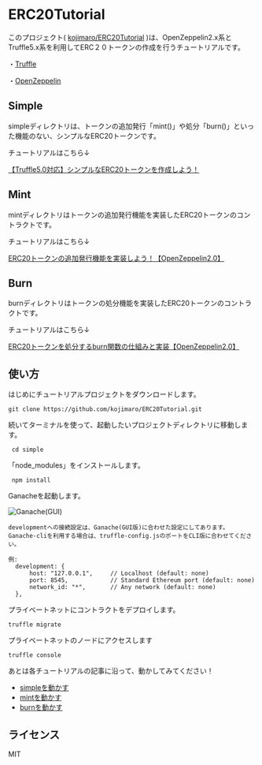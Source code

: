 ERC20Tutorial
====

このプロジェクト( [kojimaro/ERC20Tutorial](https://github.com/kojimaro/ERC20Tutorial) )は、OpenZeppelin2.x系とTruffle5.x系を利用してERC２０トークンの作成を行うチュートリアルです。

・[Truffle](https://github.com/trufflesuite/truffle)

・[OpenZeppelin](https://github.com/OpenZeppelin/openzeppelin-solidity)

## Simple
simpleディレクトリは、トークンの追加発行「mint()」や処分「burn()」といった機能のない、シンプルなERC20トークンです。

チュートリアルはこちら↓

[【Truffle5.0対応】シンプルなERC20トークンを作成しよう！](http://kojiryo.com/968/)

## Mint
mintディレクトリはトークンの追加発行機能を実装したERC20トークンのコントラクトです。

チュートリアルはこちら↓

[ERC20トークンの追加発行機能を実装しよう！【OpenZeppelin2.0】](http://kojiryo.com/1237/)

## Burn
burnディレクトリはトークンの処分機能を実装したERC20トークンのコントラクトです。

チュートリアルはこちら↓

[ERC20トークンを処分するburn関数の仕組みと実装【OpenZeppelin2.0】](http://kojiryo.com/1379/)

## 使い方
はじめにチュートリアルプロジェクトをダウンロードします。

```git clone https://github.com/kojimaro/ERC20Tutorial.git```

続いてターミナルを使って、起動したいプロジェクトディレクトリに移動します。

``` cd simple```

「node_modules」をインストールします。

``` npm install```

Ganacheを起動します。

![Ganache(GUI)](http://kojiryo.com/wp-content/uploads/2018/12/a7cdf7fabf72467403bfce5522f1233a.png)

```
developmentへの接続設定は、Ganache(GUI版)に合わせた設定にしてあります。
Ganache-cliを利用する場合は、truffle-config.jsのポートをCLI版に合わせてください。

例:
  development: {
      host: "127.0.0.1",     // Localhost (default: none)
      port: 8545,            // Standard Ethereum port (default: none)
      network_id: "*",       // Any network (default: none)
  },
```

プライベートネットにコントラクトをデプロイします。

```truffle migrate```

プライベートネットのノードにアクセスします

```truffle console```

あとは各チュートリアルの記事に沿って、動かしてみてください！
- [simpleを動かす](http://kojiryo.com/968/#outline__4_2)
- [mintを動かす](http://kojiryo.com/1237/#outline__5)
- [burnを動かす](http://kojiryo.com/1379/#outline__5)

## ライセンス
MIT
